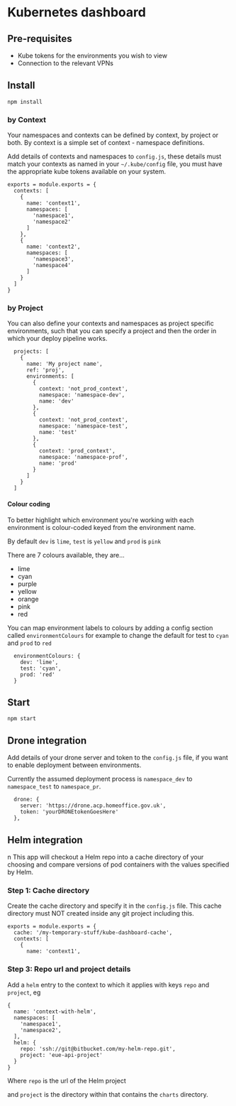 # Kubernetes dashboard #

## Pre-requisites ##

- Kube tokens for the environments you wish to view
- Connection to the relevant VPNs


## Install ##

`npm install`


### by Context ###

Your namespaces and contexts can be defined by context, by project or both. By context is a simple set of context - namespace definitions.

Add details of contexts and namespaces to `config.js`, these details must match your contexts as named in your `~/.kube/config` file, you must have the appropriate kube tokens available on your system.

```
exports = module.exports = {
  contexts: [
    {
      name: 'context1',
      namespaces: [
        'namespace1',
        'namespace2'
      ]
    },
    {
      name: 'context2',
      namespaces: [
        'namespace3',
        'namespace4'
      ]
    }
  ]
}
```


### by Project ###

You can also define your contexts and namespaces as project specific environments, such that you can specify a project and then the order in which your deploy pipeline works.

```
  projects: [
    {
      name: 'My project name',
      ref: 'proj',
      environments: [
        {
          context: 'not_prod_context',
          namespace: 'namespace-dev',
          name: 'dev'
        },
        {
          context: 'not_prod_context',
          namespace: 'namespace-test',
          name: 'test'
        },
        {
          context: 'prod_context',
          namespace: 'namespace-prof',
          name: 'prod'
        }
      ]
    }
  ]
```


#### Colour coding ####

To better highlight which environment you're working with each environment is colour-coded keyed from the environment name.

By default `dev` is `lime`, `test` is `yellow` and `prod` is `pink`

There are 7 colours available, they are...

- lime
- cyan
- purple
- yellow
- orange
- pink
- red

You can map environment labels to colours by adding a config section called `environmentColours` for example to change the default for test to `cyan` and `prod` to `red`

```
  environmentColours: {
    dev: 'lime',
    test: 'cyan',
    prod: 'red'
  }
```


## Start ##

`npm start`


## Drone integration ##

Add details of your drone server and token to the `config.js` file, if you want to enable deployment between environments.

Currently the assumed deployment process is `namespace_dev` to `namespace_test` to `namespace_pr`.

```
  drone: {
    server: 'https://drone.acp.homeoffice.gov.uk',
    token: 'yourDRONEtokenGoesHere'
  },
```


## Helm integration ##
n
This app will checkout a Helm repo into a cache directory of your choosing and compare versions of pod containers with the values specified by Helm.

### Step 1: Cache directory ###

Create the cache directory and specify it in the `config.js` file. This cache directory must NOT created inside any git project including this. 

```
exports = module.exports = {
  cache: '/my-temporary-stuff/kube-dashboard-cache',
  contexts: [
    {
      name: 'context1',
```


### Step 3: Repo url and project details ###

Add a `helm` entry to the context to which it applies with keys `repo` and `project`, eg

```
{
  name: 'context-with-helm',
  namespaces: [
    'namespace1',
    'namespace2',
  ],
  helm: {
    repo: 'ssh://git@bitbucket.com/my-helm-repo.git',
    project: 'eue-api-project'
  }
}
```

Where `repo` is the url of the Helm project

and `project` is the directory within that contains the `charts` directory.

